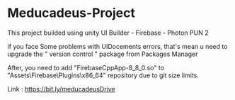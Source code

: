 # Meducadeus-Project
This project builded using unity UI Builder - Firebase - Photon PUN 2

if you face Some problems with UIDocements errors, that's mean u need to upgrade the " version control " package from Packages Manager

After, you need to add "FirebaseCppApp-8_8_0.so" to "Assets\Firebase\Plugins\x86_64" repository due to git size limits.

Link : https://bit.ly/meducadeusDrive
